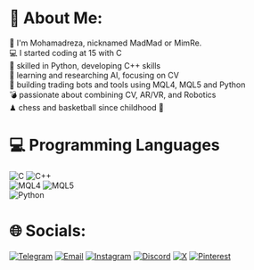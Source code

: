 # 💫 About Me:
👤 I'm Mohamadreza, nicknamed MadMad or MimRe.<br>
💻 I started coding at 15 with C<br>
🐍 skilled in Python, developing C++ skills<br>
👾 learning and researching AI, focusing on CV<br>
🤖 building trading bots and tools using MQL4, MQL5 and Python<br>
💣 passionate about combining CV, AR/VR, and Robotics<br>
♟ chess and basketball since childhood 🏀<br>


# 💻 Programming Languages
![C](https://img.shields.io/badge/c-%2300599C.svg?style=for-the-badge&logo=c&logoColor=white)
![C++](https://img.shields.io/badge/c++-%2300599C.svg?style=for-the-badge&logo=c%2B%2B&logoColor=white) <br>
![MQL4](https://img.shields.io/badge/MQL4-%23FF6600.svg?style=for-the-badge&logo=java&logoColor=white)
![MQL5](https://img.shields.io/badge/MQL5-%23FF6600.svg?style=for-the-badge&logo=java&logoColor=white) <br>
![Python](https://img.shields.io/badge/python-3670A0?style=for-the-badge&logo=python&logoColor=ffdd54)   


# 🌐 Socials:
[![Telegram](https://img.shields.io/badge/Telegram-%2300A8E8.svg?logo=telegram&logoColor=white)](https://t.me/HiDMadMad)
[![Email](https://img.shields.io/badge/Email-%23D14836.svg?logo=gmail&logoColor=white)](mailto:madmadpv@gmail.com)
[![Instagram](https://img.shields.io/badge/Instagram-%23E4405F.svg?logo=Instagram&logoColor=white)](https://instagram.com/hid_madmad)
[![Discord](https://img.shields.io/badge/Discord-%237289DA.svg?logo=discord&logoColor=white)](https://discord.gg/DpFcg3nS)
[![X](https://img.shields.io/badge/X-black.svg?logo=X&logoColor=white)](https://x.com/madmadpv?s=21)
[![Pinterest](https://img.shields.io/badge/Pinterest-%23E60023.svg?logo=Pinterest&logoColor=white)](https://pinterest.com/MadMad16rn)
